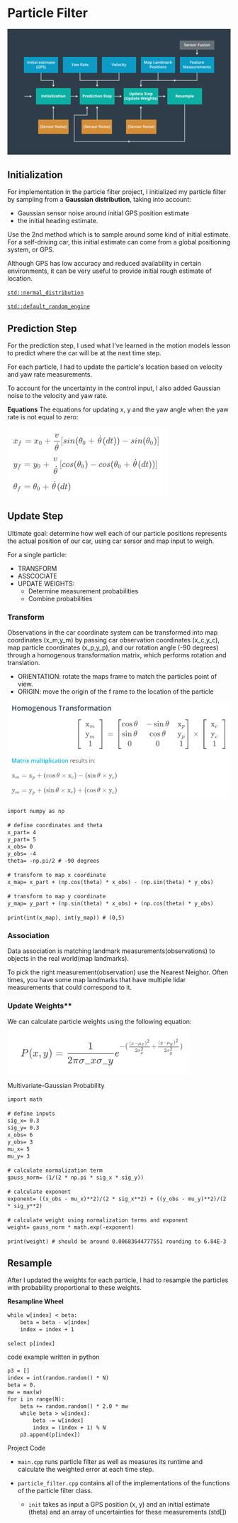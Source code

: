 [//]: # (Image References)

[image0]: ./ReadmeImages/ParticleFilterAlgorithmFlowchar.png "Flowchar"
[image1]: ./ReadmeImages/UpdateEquations.png "yaw_rate!=0"
[image2]: ./ReadmeImages/Transformation.png 
[image3]: ./ReadmeImages/ParticleWeights.png 


# Particle Filter


![alt text][image0]

## Initialization

For implementation in the particle filter project, I initialized my particle filter by sampling from a __Gaussian distribution__, taking into account:

- Gaussian sensor noise around initial GPS position estimate
- the initial heading estimate.

Use the 2nd method which is to sample around some kind of initial estimate. For a self-driving car, this initial estimate can come from a global positioning system, or GPS.

Although GPS has low accuracy and reduced availability in certain environments, it can be very useful to provide initial rough estimate of location.

[`std::normal_distribution`](http://en.cppreference.com/w/cpp/numeric/random/normal_distribution)

[`std::default_random_engine`](http://www.cplusplus.com/reference/random/default_random_engine/)

## Prediction Step

For the prediction step, I used what I've learned in the motion models lesson to predict where the car will be at the next time step.

For each particle, I had to update the particle's location based on velocity and yaw rate measurements.

To account for the uncertainty in the control input, I also added Gaussian noise to the velocity and yaw rate.

**Equations**
The equations for updating x, y and the yaw angle when the yaw rate is not equal to zero:

![alt text][image1]


## Update Step

Ultimate goal: determine how well each of our particle positions represents the actual position of our car, using car sersor and map input to weigh.

For a single particle:

- TRANSFORM  
- ASSCOCIATE
- UPDATE WEIGHTS: 
	- Determine measurement probabilities
	- Combine probabilities
	
### Transform

Observations in the car coordinate system can be transformed into map coordinates (x_m,y_m) by passing car observation coordinates (x_c,y_c), map particle coordinates (x_p,y_p), and our rotation angle (-90 degrees) through a homogenous transformation matrix, which performs rotation and translation.

- ORIENTATION: rotate the maps frame to match the particles point of view.
- ORIGIN: move the origin of the f
rame to the location of the particle

![alt text][image2]


```
import numpy as np

# define coordinates and theta
x_part= 4
y_part= 5
x_obs= 0
y_obs= -4
theta= -np.pi/2 # -90 degrees

# transform to map x coordinate
x_map= x_part + (np.cos(theta) * x_obs) - (np.sin(theta) * y_obs)

# transform to map y coordinate
y_map= y_part + (np.sin(theta) * x_obs) + (np.cos(theta) * y_obs)

print(int(x_map), int(y_map)) # (0,5)
```

### Association
Data association is matching landmark measurements(observations) to objects in the real world(map landmarks). 

To pick the right measurement(observation) use the Nearest Neighor. Often times, you have some map landmarks that have multiple lidar measurements that could correspond to it. 


### Update Weights**

We can calculate particle weights using the following equation:

![alt text][image3]

Multivariate-Gaussian Probability

```
import math

# define inputs
sig_x= 0.3
sig_y= 0.3
x_obs= 6
y_obs= 3
mu_x= 5
mu_y= 3

# calculate normalization term
gauss_norm= (1/(2 * np.pi * sig_x * sig_y))

# calculate exponent
exponent= ((x_obs - mu_x)**2)/(2 * sig_x**2) + ((y_obs - mu_y)**2)/(2 * sig_y**2)

# calculate weight using normalization terms and exponent
weight= gauss_norm * math.exp(-exponent)

print(weight) # should be around 0.00683644777551 rounding to 6.84E-3
```

	

## Resample

After I updated the weights for each particle, I had to resample the particles with probability proportional to these weights.

**Resampline Wheel**

```
while w[index] < beta:
    beta = beta - w[index]
    index = index + 1

select p[index]
```
code example written in python
```
p3 = []
index = int(random.random() * N)
beta = 0.
mw = max(w)
for i in range(N):
    beta += random.random() * 2.0 * mw
    while beta > w[index]:
        beta -= w[index]
        index = (index + 1) % N
    p3.append(p[index])
```    

Project Code

- `main.cpp` runs particle filter as well as measures its runtime and calculate the weighted error at each time step.

- `particle_filter.cpp` contains all of the implementations of the functions of the particle filter class.
	- `init` takes as input a GPS position (x, y) and an initial estimate (theta) and an array of uncertainties for these measurements (std[])

